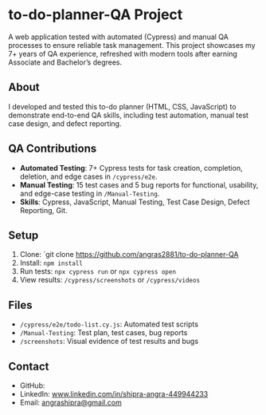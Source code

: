 
# to-do-planner-QA Project
A web application tested with automated (Cypress) and manual QA processes to ensure reliable task management. This project showcases my 7+ years of QA experience, refreshed with modern tools after earning Associate and Bachelor’s degrees.

## About
I developed and tested this to-do planner (HTML, CSS, JavaScript) to demonstrate end-to-end QA skills, including test automation, manual test case design, and defect reporting.

## QA Contributions
- **Automated Testing**: 7+ Cypress tests for task creation, completion, deletion, and edge cases in `/cypress/e2e`.
- **Manual Testing**: 15 test cases and 5 bug reports for functional, usability, and edge-case testing in `/Manual-Testing`.
- **Skills**: Cypress, JavaScript, Manual Testing, Test Case Design, Defect Reporting, Git.

## Setup
1. Clone: `git clone https://github.com/angras2881/to-do-planner-QA
2. Install: `npm install`
3. Run tests: `npx cypress run` or `npx cypress open`
4. View results: `/cypress/screenshots` or `/cypress/videos`

## Files
- `/cypress/e2e/todo-list.cy.js`: Automated test scripts
- `/Manual-Testing`: Test plan, test cases, bug reports
- `/screenshots`: Visual evidence of test results and bugs

## Contact
- GitHub: 
- LinkedIn: www.linkedin.com/in/shipra-angra-449944233
- Email: angrashipra@gmail.com
